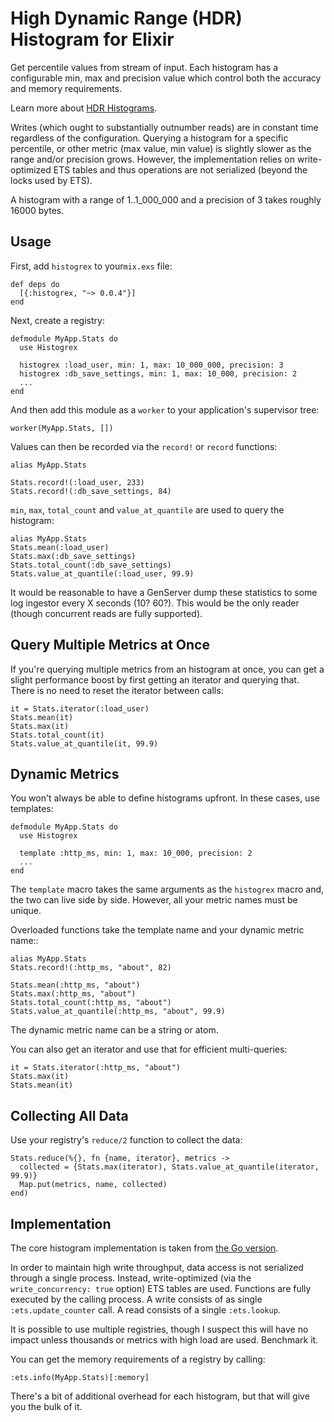 # High Dynamic Range (HDR) Histogram for Elixir

Get percentile values from stream of input. Each histogram has a configurable
min, max and precision value which control both the accuracy and memory
requirements.

Learn more about [HDR Histograms](http://hdrhistogram.org/).

Writes (which ought to substantially outnumber reads) are in constant time
regardless of the configuration. Querying a histogram for a specific percentile,
or other metric (max value, min value) is slightly slower as the range and/or
precision grows. However, the implementation relies on write-optimized ETS
tables and thus operations are not serialized (beyond the locks used by ETS).

A histogram with a range of 1..1_000_000 and a precision of 3 takes roughly
16000 bytes.

## Usage

First, add `histogrex` to your`mix.exs` file:

```
def deps do
  [{:histogrex, "~> 0.0.4"}]
end
```

Next, create a registry:

```
defmodule MyApp.Stats do
  use Histogrex

  histogrex :load_user, min: 1, max: 10_000_000, precision: 3
  histogrex :db_save_settings, min: 1, max: 10_000, precision: 2
  ...
end
```

And then add this module as a `worker` to your application's supervisor
tree:

```
worker(MyApp.Stats, [])
```

Values can then be recorded via the `record!` or `record` functions:

```
alias MyApp.Stats

Stats.record!(:load_user, 233)
Stats.record!(:db_save_settings, 84)
```

`min`, `max`, `total_count` and `value_at_quantile` are used to query the
histogram:

```
alias MyApp.Stats
Stats.mean(:load_user)
Stats.max(:db_save_settings)
Stats.total_count(:db_save_settings)
Stats.value_at_quantile(:load_user, 99.9)
```

It would be reasonable to have a GenServer dump these statistics to some log
ingestor every X seconds (10? 60?). This would be the only reader (though
concurrent reads are fully supported).

## Query Multiple Metrics at Once
If you're querying multiple metrics from an histogram at once, you can get a
slight performance boost by first getting an iterator and querying that.
There is no need to reset the iterator between calls:

```
it = Stats.iterator(:load_user)
Stats.mean(it)
Stats.max(it)
Stats.total_count(it)
Stats.value_at_quantile(it, 99.9)
```

## Dynamic Metrics
You won't always be able to define histograms upfront. In these cases, use templates:

```
defmodule MyApp.Stats do
  use Histogrex

  template :http_ms, min: 1, max: 10_000, precision: 2
  ...
end
```

The `template` macro takes the same arguments as the `histogrex` macro and, the
two can live side by side. However, all your metric names must be unique.

Overloaded functions take the template name and your dynamic metric name::

```
alias MyApp.Stats
Stats.record!(:http_ms, "about", 82)

Stats.mean(:http_ms, "about")
Stats.max(:http_ms, "about")
Stats.total_count(:http_ms, "about")
Stats.value_at_quantile(:http_ms, "about", 99.9)
```

The dynamic metric name can be a string or atom.

You can also get an iterator and use that for efficient multi-queries:

```
it = Stats.iterator(:http_ms, "about")
Stats.max(it)
Stats.mean(it)
```

## Collecting All Data
Use your registry's `reduce/2` function to collect the data:

```
Stats.reduce(%{}, fn {name, iterator}, metrics ->
  collected = {Stats.max(iterator), Stats.value_at_quantile(iterator, 99.9)}
  Map.put(metrics, name, collected)
end)
```

## Implementation

The core histogram implementation is taken from [the Go version](https://github.com/codahale/hdrhistogram).

In order to maintain high write throughput, data access is not serialized through
a single process. Instead, write-optimized (via the `write_concurrency: true` option)
ETS tables are used. Functions are fully executed by the calling process. A write consists of as single `:ets.update_counter` call. A read consists of a single `:ets.lookup`.

It is possible to use multiple registries, though I suspect this will have no impact
unless thousands or metrics with high load are used. Benchmark it.

You can get the memory requirements of a registry by calling:

```
:ets.info(MyApp.Stats)[:memory]
```

There's a bit of additional overhead for each histogram, but that will give you
the bulk of it.

